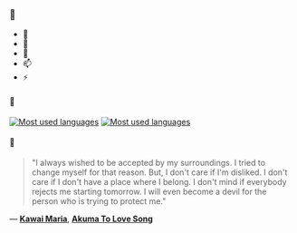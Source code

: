### 👋

- 🔭
- 🌱
- 💬
- 📫
- ⚡

#### 🧏

[![Most used languages](https://github-readme-stats-aynah.vercel.app/api/top-langs/?username=aynh&theme=solarized-dark&langs_count=6&layout=compact&hide_title=true)](https://github.com/anuraghazra/github-readme-stats#gh-dark-mode-only)
[![Most used languages](https://github-readme-stats-aynah.vercel.app/api/top-langs/?username=aynh&theme=solarized-light&langs_count=6&layout=compact&hide_title=true)](https://github.com/anuraghazra/github-readme-stats#gh-light-mode-only)

#### 💬

> "I always wished to be accepted by my surroundings. I tried to change myself for that reason. But, I don't care if I'm disliked. I don't care if I don't have a place where I belong. I don't mind if everybody rejects me starting tomorrow. I will even become a devil for the person who is trying to protect me."

&mdash; [**Kawai Maria**](https://myanimelist.net/character.php?q=Kawai%20Maria&cat=character), [**Akuma To Love Song**](https://myanimelist.net/search/all?q=Akuma%20To%20Love%20Song&cat=all)
